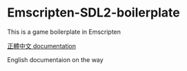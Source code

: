 # Emscripten-SDL2-boilerplate

This is a game boilerplate in Emscripten

[正體中文 documentation](https://github.com/hare1039/Emscripten-SDL2-boilerplate/blob/master/README.zh_tw.md)

English documentaion on the way
